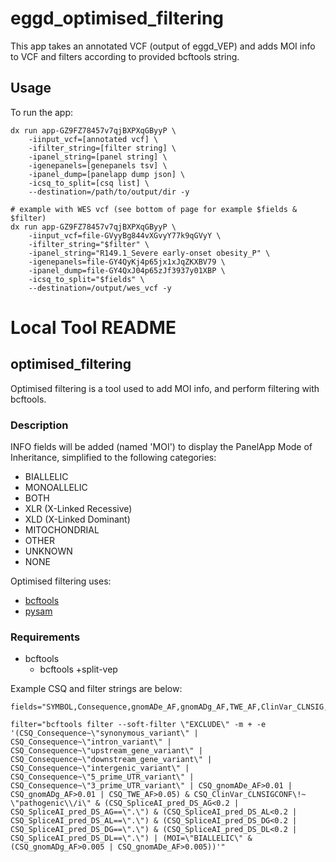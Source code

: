 # eggd_optimised_filtering
This app takes an annotated VCF (output of eggd_VEP) and adds MOI info to VCF and filters according to provided bcftools string.

## Usage

To run the app:

```
dx run app-GZ9FZ78457v7qjBXPXqGByyP \
    -iinput_vcf=[annotated vcf] \
    -ifilter_string=[filter string] \
    -ipanel_string=[panel string] \
    -igenepanels=[genepanels tsv] \
    -ipanel_dump=[panelapp dump json] \
    -icsq_to_split=[csq list] \
    --destination=/path/to/output/dir -y

# example with WES vcf (see bottom of page for example $fields & $filter)
dx run app-GZ9FZ78457v7qjBXPXqGByyP \
    -iinput_vcf=file-GVyyBg844vXGvyY77k9qGVyY \
    -ifilter_string="$filter" \
    -ipanel_string="R149.1_Severe early-onset obesity_P" \
    -igenepanels=file-GY4QyKj4p65jx1xJqZKXBV79 \
    -ipanel_dump=file-GY4QxJ04p65zJf3937y01XBP \
    -icsq_to_split="$fields" \
    --destination=/output/wes_vcf -y
```

# Local Tool README

## optimised_filtering
Optimised filtering is a tool used to add MOI info, and perform filtering with bcftools.

### Description
INFO fields will be added (named 'MOI') to display the PanelApp Mode of Inheritance, simplified to the following categories:
- BIALLELIC
- MONOALLELIC
- BOTH
- XLR (X-Linked Recessive)
- XLD (X-Linked Dominant)
- MITOCHONDRIAL
- OTHER
- UNKNOWN
- NONE

Optimised filtering uses:
- [bcftools](https://samtools.github.io/bcftools/bcftools.html, "bcftools website")
- [pysam](https://pysam.readthedocs.io/en/latest/, "pysam documentation")

### Requirements
- bcftools
    - bcftools +split-vep

Example CSQ and filter strings are below:
```
fields="SYMBOL,Consequence,gnomADe_AF,gnomADg_AF,TWE_AF,ClinVar_CLNSIG,ClinVar_CLNSIGCONF,SpliceAI_pred_DS_AG,SpliceAI_pred_DS_AL,SpliceAI_pred_DS_DG,SpliceAI_pred_DS_DL,HGMD_CLASS"

filter="bcftools filter --soft-filter \"EXCLUDE\" -m + -e '(CSQ_Consequence~\"synonymous_variant\" | CSQ_Consequence~\"intron_variant\" | CSQ_Consequence~\"upstream_gene_variant\" | CSQ_Consequence~\"downstream_gene_variant\" | CSQ_Consequence~\"intergenic_variant\" | CSQ_Consequence~\"5_prime_UTR_variant\" | CSQ_Consequence~\"3_prime_UTR_variant\" | CSQ_gnomADe_AF>0.01 | CSQ_gnomADg_AF>0.01 | CSQ_TWE_AF>0.05) & CSQ_ClinVar_CLNSIGCONF\!~ \"pathogenic\\/i\" & (CSQ_SpliceAI_pred_DS_AG<0.2 | CSQ_SpliceAI_pred_DS_AG==\".\") & (CSQ_SpliceAI_pred_DS_AL<0.2 | CSQ_SpliceAI_pred_DS_AL==\".\") & (CSQ_SpliceAI_pred_DS_DG<0.2 | CSQ_SpliceAI_pred_DS_DG==\".\") & (CSQ_SpliceAI_pred_DS_DL<0.2 | CSQ_SpliceAI_pred_DS_DL==\".\") | (MOI=\"BIALLELIC\" & (CSQ_gnomADg_AF>0.005 | CSQ_gnomADe_AF>0.005))'"
```
